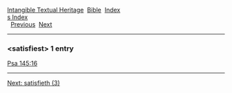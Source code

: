[Intangible Textual Heritage](../../index)  [Bible](../index) 
[Index](index)   
[s Index](_s_)  
  [Previous](c09806)  [Next](c09808) 

------------------------------------------------------------------------

### &lt;satisfiest&gt; 1 entry

[Psa 145:16](../kjv/psa145.htm#016)  

------------------------------------------------------------------------

[Next: satisfieth (3)](c09808)
